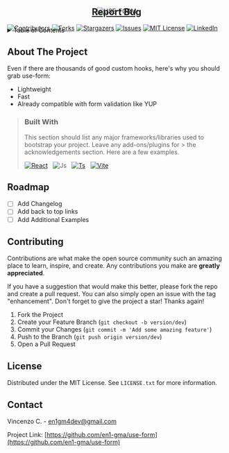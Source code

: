 <a name="readme-top"></a>
[![Contributors][contributors-shield]][contributors-url]
[![Forks][forks-shield]][forks-url]
[![Stargazers][stars-shield]][stars-url]
[![Issues][issues-shield]][issues-url]
[![MIT License][license-shield]][license-url]
[![LinkedIn][linkedin-shield]][linkedin-url]

<div align="center" style="margin-top: -5em;">
  <img src="https://i.postimg.cc/Y2FqYtLq/USE-FORM-removebg-preview.png" alt="USE-FORM">

  <h2 align="center" style="margin-top: -4.5em">
    A useful React hook to make awesome and easy forms for your projects!
    <br />
    <br />
    <a href="https://github.com/en1-gma/use-form/issues">Report Bug</a>
  </p>
</div>

<!-- TABLE OF CONTENTS -->
<details>
  <summary>Table of Contents</summary>
  <ol>
    <li>
      <a href="#about-the-project">About The Project</a>
      <ul>
        <li><a href="#built-with">Built With</a></li>
      </ul>
    </li>
    <li><a href="#roadmap">Roadmap</a></li>
    <li><a href="#contributing">Contributing</a></li>
    <li><a href="#license">License</a></li>
    <li><a href="#contact">Contact</a></li>
  </ol>
</details>

<!-- ABOUT THE PROJECT -->
## About The Project

Even if there are thousands of good custom hooks, here's why you should grab use-form:
* Lightweight
* Fast
* Already compatible with form validation like YUP
> ### Built With
>
> This section should list any major frameworks/libraries used to bootstrap your project. Leave any add-ons/plugins for > the acknowledgements section. Here are a few examples.
> 
> [![React][React.js]][React-url] &nbsp; ![Js][Javascript] &nbsp; [![Ts][Typescript]][Typescript-url] &nbsp; [![Vite][Vitejs.dev]][Vite-url]

<!-- ROADMAP -->
## Roadmap

- [ ] Add Changelog
- [ ] Add back to top links
- [ ] Add Additional Examples

<!-- CONTRIBUTING -->
## Contributing

Contributions are what make the open source community such an amazing place to learn, inspire, and create. Any contributions you make are **greatly appreciated**.

If you have a suggestion that would make this better, please fork the repo and create a pull request. You can also simply open an issue with the tag "enhancement".
Don't forget to give the project a star! Thanks again!

1. Fork the Project
2. Create your Feature Branch (`git checkout -b version/dev`)
3. Commit your Changes (`git commit -m 'Add some amazing feature'`)
4. Push to the Branch (`git push origin version/dev`)
5. Open a Pull Request

<!-- LICENSE -->
## License

Distributed under the MIT License. See `LICENSE.txt` for more information.

<!-- CONTACT -->
## Contact

Vincenzo C. - en1gm4dev@gmail.com

Project Link: [https://github.com/en1-gma/use-form](https://github.com/en1-gma/use-form)

<!-- MARKDOWN LINKS & IMAGES -->
[contributors-shield]: https://img.shields.io/github/contributors/en1-gma/use-form?style=for-the-badge
[contributors-url]: https://github.com/en1-gma/use-form/graphs/contributors
[forks-shield]: https://img.shields.io/github/forks/en1-gma/use-form?style=for-the-badge
[forks-url]: https://github.com/othneildrew/Best-README-Template/network/members
[stars-shield]: https://img.shields.io/github/stars/en1-gma/use-form?style=for-the-badge
[stars-url]: https://github.com/othneildrew/Best-README-Template/stargazers
[issues-shield]: https://img.shields.io/github/issues/en1-gma/use-form?style=for-the-badge
[issues-url]: https://github.com/othneildrew/Best-README-Template/issues
[license-shield]: https://img.shields.io/github/license/en1-gma/use-form?style=for-the-badge
[license-url]: https://github.com/en1-gma/use-form/blob/master/LICENSE.txt
[linkedin-shield]: https://img.shields.io/badge/-LinkedIn-black.svg?style=for-the-badge&logo=linkedin&colorB=555
[linkedin-url]: https://www.linkedin.com/in/vincenzo-chiavetta

[React.js]: https://img.shields.io/badge/REACT-20232A?style=for-the-badge&logo=react&logoColor=61DAFB
[React-url]: https://reactjs.org/
[Javascript]: https://img.shields.io/badge/JS-ffd900?style=for-the-badge&logo=Javascript&logoColor=333
[Typescript]: https://img.shields.io/badge/TSC-3179c6?style=for-the-badge&logo=Typescript&logoColor=FFF
[Typescript-url]: https://https://www.typescriptlang.org/
[Vitejs.dev]: https://img.shields.io/badge/VITEJS-7d37b2?style=for-the-badge&logo=Vite&logoColor=ffd900
[Vite-url]: https://vitejs.dev/
